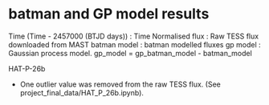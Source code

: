 # batman and GP model results

Time (Time - 2457000 (BTJD days)) : Time
Normalised flux : Raw TESS flux downloaded from MAST
batman model : batman modelled fluxes
gp model : Gaussian process model. gp_model = gp_batman_model - batman_model



HAT-P-26b
* One outlier value was removed from the raw TESS flux. (See project_final_data/HAT_P_26b.ipynb).